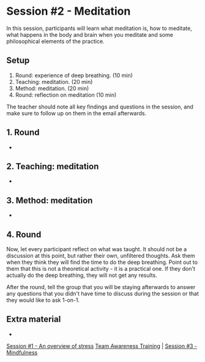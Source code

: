 # Session #2 - Meditation

In this session, participants will learn what meditation is, how to meditate, what happens in the body and brain when you meditate and some philosophical elements of the practice.

## Setup
1. Round: experience of deep breathing. (10 min)
2. Teaching: meditation. (20 min)
3. Method: meditation. (20 min)
4. Round: reflection on meditation (10 min)

The teacher should note all key findings and questions in the session, and make sure to follow up on them in the email afterwards.

## 1. Round
-

## 2. Teaching: meditation
-

## 3. Method: meditation
-

## 4. Round
Now, let every participant reflect on what was taught. It should not be a discussion at this point, but rather their own, unfiltered thoughts. Ask them when they think they will find the time to do the deep breathing. Point out to them that this is not a theoretical activity - it is a practical one. If they don't actually do the deep breathing, they will not get any results.

After the round, tell the group that you will be staying afterwards to answer any questions that you didn't have time to discuss during the session or that they would like to ask 1-on-1.

## Extra material

-

[Session #1 - An overview of stress](session-01-stress.md) [Team Awareness Training](../..) | [Session #3 - Mindfulness](session-03-mindfulness.md)
